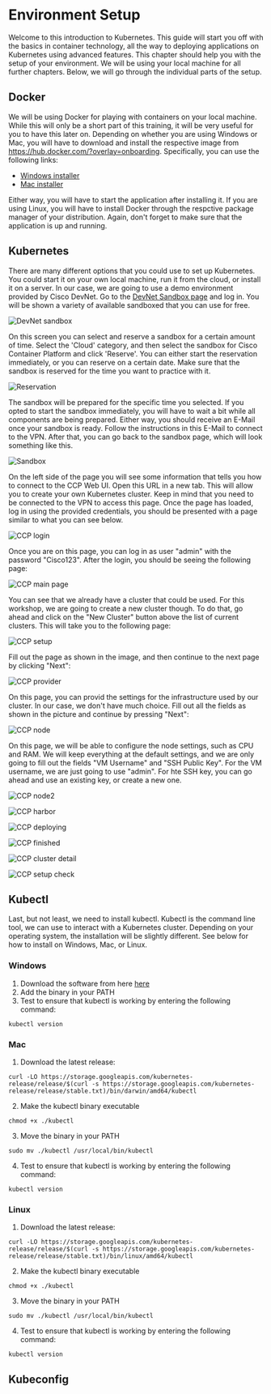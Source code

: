 # Environment Setup
Welcome to this introduction to Kubernetes. This guide will start you off with the basics in container technology, all the way to deploying applications on Kubernetes using advanced features. This chapter should help you with the setup of your environment. We will be using your local machine for all further chapters. Below, we will go through the individual parts of the setup.

## Docker
We will be using Docker for playing with containers on your local machine. While this will only be a short part of this training, it will be very useful for you to have this later on. Depending on whether you are using Windows or Mac, you will have to download and install the respective image from https://hub.docker.com/?overlay=onboarding. Specifically, you can use the following links:
- [Windows installer](https://download.docker.com/win/stable/Docker%20for%20Windows%20Installer.exe)
- [Mac installer](https://download.docker.com/mac/stable/Docker.dmg)

Either way, you will have to start the application after installing it. If you are using Linux, you will have to install Docker through the respctive package manager of your distribution. Again, don't forget to make sure that the application is up and running.

## Kubernetes
There are many different options that you could use to set up Kubernetes. You could start it on your own local machine, run it from the cloud, or install it on a server. In our case, we are going to use a demo environment provided by Cisco DevNet. Go to the [DevNet Sandbox page](https://devnetsandbox.cisco.com) and log in. You will be shown a variety of available sandboxed that you can use for free.

![DevNet sandbox](img/devnet_sandbox.png?raw=true "DevNet sandbox")

On this screen you can select and reserve a sandbox for a certain amount of time. Select the 'Cloud' category, and then select the sandbox for Cisco Container Platform and click 'Reserve'. You can either start the reservation immediately, or you can reserve on a certain date. Make sure that the sandbox is reserved for the time you want to practice with it.

![Reservation](img/reservation.png?raw=true "Reservation")

The sandbox will be prepared for the specific time you selected. If you opted to start the sandbox immediately, you will have to wait a bit while all components are being prepared. Either way, you should receive an E-Mail once your sandbox is ready. Follow the instructions in this E-Mail to connect to the VPN. After that, you can go back to the sandbox page, which will look something like this.

![Sandbox](img/sandbox.png?raw=true "Sandbox")

On the left side of the page you will see some information that tells you how to connect to the CCP Web UI. Open this URL in a new tab. This will allow you to create your own Kubernetes cluster. Keep in mind that you need to be connected to the VPN to access this page. Once the page has loaded, log in using the provided credentials, you should be presented with a page similar to what you can see below.

![CCP login](img/ccplogin.png?raw=true "CCP login")

Once you are on this page, you can log in as user "admin" with the password "Cisco123". After the login, you should be seeing the following page:

![CCP main page](img/ccpmainstart.png?raw=true "CCP main page")

You can see that we already have a cluster that could be used. For this workshop, we are going to create a new cluster though. To do that, go ahead and click on the "New Cluster" button above the list of current clusters. This will take you to the following page:

![CCP setup](img/ccpsetup.png?raw=true "CCP setup")

Fill out the page as shown in the image, and then continue to the next page by clicking "Next":

![CCP provider](img/ccpprovider.png?raw=true "CCP provider")

On this page, you can provid the settings for the infrastructure used by our cluster. In our case, we don't have much choice. Fill out all the fields as shown in the picture and continue by pressing "Next":

![CCP node](img/ccpnode.png?raw=true "CCP node")

On this page, we will be able to configure the node settings, such as CPU and RAM. We will keep everything at the default settings, and we are only going to fill out the fields "VM Username" and "SSH Public Key". For the VM username, we are just going to use "admin". For hte SSH key, you can go ahead and use an existing key, or create a new one.

![CCP node2](img/ccpnode2.png?raw=true "CCP node2")

![CCP harbor](img/ccpharbor.png?raw=true "CCP harbor")

![CCP deploying](img/ccpmaindeploying.png?raw=true "CCP deploying")

![CCP finished](img/ccpmainfinished.png?raw=true "CCP finished")

![CCP cluster detail](img/ccpclusterdetail.png?raw=true "CCP cluster detail")

![CCP setup check](img/ccpsetupcheck.png?raw=true "CCP setup check")


## Kubectl
Last, but not least, we need to install kubectl. Kubectl is the command line tool, we can use to interact with a Kubernetes cluster. Depending on your operating system, the installation will be slightly different. See below for how to install on Windows, Mac, or Linux.

### Windows
1. Download the software from here [here](https://storage.googleapis.com/kubernetes-release/release/v1.15.0/bin/windows/amd64/kubectl.exe)
2. Add the binary in your PATH
3. Test to ensure that kubectl is working by entering the following command:
```
kubectl version
```

### Mac
1. Download the latest release:
```
curl -LO https://storage.googleapis.com/kubernetes-release/release/$(curl -s https://storage.googleapis.com/kubernetes-release/release/stable.txt)/bin/darwin/amd64/kubectl
```

2. Make the kubectl binary executable
```
chmod +x ./kubectl
```

3. Move the binary in your PATH
```
sudo mv ./kubectl /usr/local/bin/kubectl
```

4. Test to ensure that kubectl is working by entering the following command:
```
kubectl version
```

### Linux
1. Download the latest release:
```
curl -LO https://storage.googleapis.com/kubernetes-release/release/$(curl -s https://storage.googleapis.com/kubernetes-release/release/stable.txt)/bin/linux/amd64/kubectl
```

2. Make the kubectl binary executable
```
chmod +x ./kubectl
```

3. Move the binary in your PATH
```
sudo mv ./kubectl /usr/local/bin/kubectl
```

4. Test to ensure that kubectl is working by entering the following command:
```
kubectl version
```

## Kubeconfig



























<!--
## Kubectl Auto-completion (optional)
With the components above, we already have everything that we will need for the training. Additionally, we can set up auto-completion for the kubectl on Mac and Linux. See below how to install the feature on Linux and Mac.

### Mac
To install the feature on Mac, you will first have to make sure that bash autocompletion is installed. You can check that via the following command:

```
type _init_completion
```

If the command does not succeed, you first need to install bash-autocomplete via the following command (requires Homebrew):

```
brew install bash-completion@2
```

Now go to your '~/.bashrc' file, and add this entry it:

```
export BASH_COMPLETION_COMPAT_DIR="/usr/local/etc/bash_completion.d"
[[ -r "/usr/local/etc/profile.d/bash_completion.sh" ]] && . "/usr/local/etc/profile.d/bash_completion.sh"
```

After this, you need to reload your shell, then kubectl autocompletion should be working.


### Linux
```
apt-get install bash-completion
```
or
```
yum install bash-completion
```





To enable this feature, you first need to check if you have bash autocompletion installed on your system. Run the following command to find out:
```
type _init_completion
```
-->
